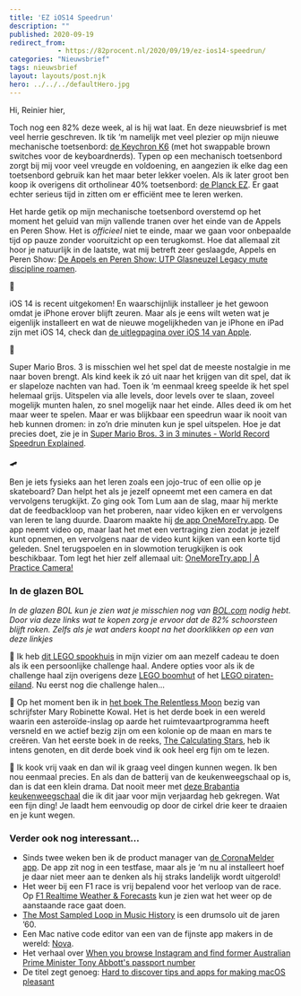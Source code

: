 ```yaml
---
title: 'EZ iOS14 Speedrun'
description: ""
published: 2020-09-19
redirect_from: 
            - https://82procent.nl/2020/09/19/ez-ios14-speedrun/
categories: "Nieuwsbrief"
tags: nieuwsbrief	
layout: layouts/post.njk
hero: ../../../defaultHero.jpg
---
```

<!-- wp:paragraph -->

Hi, Reinier hier,

<!-- /wp:paragraph -->

<!-- wp:paragraph -->

Toch nog een 82% deze week, al is hij wat laat. En deze nieuwsbrief is met veel herrie geschreven. Ik tik ‘m namelijk met veel plezier op mijn nieuwe mechanische toetsenbord: [de Keychron K6](https://www.keychron.com/products/keychron-k6-wireless-mechanical-keyboard?variant=31441088315481) (met hot swappable brown switches voor de keyboardnerds). Typen op een mechanisch toetsenbord zorgt bij mij voor veel vreugde en voldoening, en aangezien ik elke dag een toetsenbord gebruik kan het maar beter lekker voelen. Als ik later groot ben koop ik overigens dit ortholinear 40% toetsenbord: [de Planck EZ](https://ergodox-ez.com/pages/planck). Er gaat echter serieus tijd in zitten om er efficiënt mee te leren werken.

<!-- /wp:paragraph -->

<!-- wp:paragraph -->

Het harde getik op mijn mechanische toetsenbord overstemd op het moment het geluid van mijn vallende tranen over het einde van de Appels en Peren Show. Het is _officieel_ niet te einde, maar we gaan voor onbepaalde tijd op pauze zonder vooruitzicht op een terugkomst. Hoe dat allemaal zit hoor je natuurlijk in de laatste, wat mij betreft zeer geslaagde, Appels en Peren Show: [De Appels en Peren Show: UTP Glasneuzel Legacy mute discipline roamen](https://www.appelsenperenshow.nl/181).

<!-- /wp:paragraph -->

<!-- wp:paragraph -->

🍎

<!-- /wp:paragraph -->

<!-- wp:paragraph -->

iOS 14 is recent uitgekomen! En waarschijnlijk installeer je het gewoon omdat je iPhone erover blijft zeuren. Maar als je eens wilt weten wat je eigenlijk installeert en wat de nieuwe mogelijkheden van je iPhone en iPad zijn met iOS 14, check dan [de uitlegpagina over iOS 14 van Apple](https://www.apple.com/nl/ios/ios-14/).

<!-- /wp:paragraph -->

<!-- wp:paragraph -->

👾

<!-- /wp:paragraph -->

<!-- wp:paragraph -->

Super Mario Bros. 3 is misschien wel het spel dat de meeste nostalgie in me naar boven brengt. Als kind keek ik zó uit naar het krijgen van dit spel, dat ik er slapeloze nachten van had. Toen ik ‘m eenmaal kreeg speelde ik het spel helemaal grijs. Uitspelen via alle levels, door levels over te slaan, zoveel mogelijk munten halen, zo snel mogelijk naar het einde. Alles deed ik om het maar weer te spelen. Maar er was blijkbaar een speedrun waar ik nooit van heb kunnen dromen: in zo’n drie minuten kun je spel uitspelen. Hoe je dat precies doet, zie je in [Super Mario Bros. 3 in 3 minutes - World Record Speedrun Explained](https://www.youtube.com/watch?v=WWbZFj-cLvk&app=desktop).

<!-- /wp:paragraph -->

<!-- wp:paragraph -->

🛹

<!-- /wp:paragraph -->

<!-- wp:paragraph -->

Ben je iets fysieks aan het leren zoals een jojo-truc of een ollie op je skateboard? Dan helpt het als je jezelf opneemt met een camera en dat vervolgens terugkijkt. Zo ging ook Tom Lum aan de slag, maar hij merkte dat de feedbackloop van het proberen, naar video kijken en er vervolgens van leren te lang duurde. Daarom maakte hij [de app OneMoreTry.app](https://www.onemoretry.app). De app neemt video op, maar laat het met een vertraging zien zodat je jezelf kunt opnemen, en vervolgens naar de video kunt kijken van een korte tijd geleden. Snel terugspoelen en in slowmotion terugkijken is ook beschikbaar. Tom legt het hier zelf allemaal uit: [OneMoreTry.app | A Practice Camera!](https://www.youtube.com/watch?v=YpGR1l1sapI)

<!-- /wp:paragraph -->

<!-- wp:heading {"level":3} -->

### In de glazen BOL

<!-- /wp:heading -->

<!-- wp:paragraph -->

_In de glazen BOL kun je zien wat je misschien nog van [BOL.com](https://partner.bol.com/click/click?p=2&t=url&s=1066120&f=TXL&url=https%3A%2F%2Fwww.bol.com%2Fnl%2F&name=de%20winkel%20van%20ons%20allemaal) nodig hebt. Door via deze links wat te kopen zorg je ervoor dat de 82% schoorsteen blijft roken. Zelfs als je wat anders koopt na het doorklikken op een van deze linkjes_

<!-- /wp:paragraph -->

<!-- wp:paragraph -->

🧱 Ik heb [dit LEGO spookhuis](<https://partner.bol.com/click/click?p=2&t=url&s=1066120&f=TXL&url=https%3A%2F%2Fwww.bol.com%2Fnl%2Fp%2Flego-haunted-house%2F9300000002828576%2F&name=LEGO%20-%20Haunted%20House%20(10273)>) in mijn vizier om aan mezelf cadeau te doen als ik een persoonlijke challenge haal. Andere opties voor als ik de challenge haal zijn overigens deze [LEGO boomhut](https://partner.bol.com/click/click?p=2&t=url&s=1066120&f=TXL&url=https%3A%2F%2Fwww.bol.com%2Fnl%2Fp%2Flego-ideas-boomhut-21318%2F9200000117635320%2F&name=LEGO%20Ideas%20Boomhut%20-%2021318) of het [LEGO piraten-eiland](https://partner.bol.com/click/click?p=2&t=url&s=1066120&f=TXL&url=https%3A%2F%2Fwww.bol.com%2Fnl%2Fp%2Flego-ideas-piraten-van-barracuda-baai-21322%2F9300000000143840%2F&name=LEGO%20Ideas%20Piraten%20van%20Barracuda%20Baai%20-%2021322). Nu eerst nog die challenge halen…

<!-- /wp:paragraph -->

<!-- wp:paragraph -->

📖 Op het moment ben ik in [het boek The Relentless Moon](<https://partner.bol.com/click/click?p=2&t=url&s=1066120&f=TXL&url=https%3A%2F%2Fwww.bol.com%2Fnl%2Fp%2Fthe-relentless-moon%2F9200000119033842%2F&name=The%20Relentless%20Moon%20(ebook)%2C%20Mary%20Robinette%20Kowal>) bezig van schrijfster Mary Robinette Kowal. Het is het derde boek in een wereld waarin een asteroïde-inslag op aarde het ruimtevaartprogramma heeft versneld en we actief bezig zijn om een kolonie op de maan en mars te creëren. Van het eerste boek in de reeks, [The Calculating Stars](https://partner.bol.com/click/click?p=2&t=url&s=1066120&f=TXL&url=https%3A%2F%2Fwww.bol.com%2Fnl%2Ff%2Fthe-calculating-stars%2F9200000082133196%2F&name=The%20Calculating%20Stars%2C%20Mary%20Robinette%20Kowal), heb ik intens genoten, en dit derde boek vind ik ook heel erg fijn om te lezen.

<!-- /wp:paragraph -->

<!-- wp:paragraph -->

🍜 Ik kook vrij vaak en dan wil ik graag veel dingen kunnen wegen. Ik ben nou eenmaal precies. En als dan de batterij van de keukenweegschaal op is, dan is dat een klein drama. Dat nooit meer met [deze Brabantia keukenweegschaal](https://partner.bol.com/click/click?p=2&t=url&s=1066118&f=TXL&url=https%3A%2F%2Fwww.bol.com%2Fnl%2Fp%2Fbrabantia-tasty-keukenweegschaal-digitaal-met-dynamo-dark-grey%2F9200000106249005%2F&name=Brabantia%20Keukenweegschaal) die ik dit jaar voor mijn verjaardag heb gekregen. Wat een fijn ding! Je laadt hem eenvoudig op door de cirkel drie keer te draaien en je kunt wegen.

<!-- /wp:paragraph -->

<!-- wp:heading {"level":3} -->

### Verder ook nog interessant…

<!-- /wp:heading -->

<!-- wp:list -->

- Sinds twee weken ben ik de product manager van [de CoronaMelder app](https://coronamelder.nl). De app zit nog in een testfase, maar als je ‘m nu al installeert hoef je daar niet meer aan te denken als hij straks landelijk wordt uitgerold!
- Het weer bij een F1 race is vrij bepalend voor het verloop van de race. Op [F1 Realtime Weather & Forecasts](https://trackweather.live/formula1/vtb-russian-grand-prix) kun je zien wat het weer op de aanstaande race gaat doen.
- [The Most Sampled Loop in Music History](https://www.youtube.com/watch?v=v89CjsSOJ_c) is een drumsolo uit de jaren ’60.
- Een Mac native code editor van een van de fijnste app makers in de wereld: [Nova](https://nova.app/).
- Het verhaal over [When you browse Instagram and find former Australian Prime Minister Tony Abbott's passport number](https://mango.pdf.zone/finding-former-australian-prime-minister-tony-abbotts-passport-number-on-instagram)
- De titel zegt genoeg: [Hard to discover tips and apps for making macOS pleasant](https://thume.ca/2020/09/04/macos-tips/)

<!-- /wp:list -->

<!-- wp:block {"ref":214} /-->
